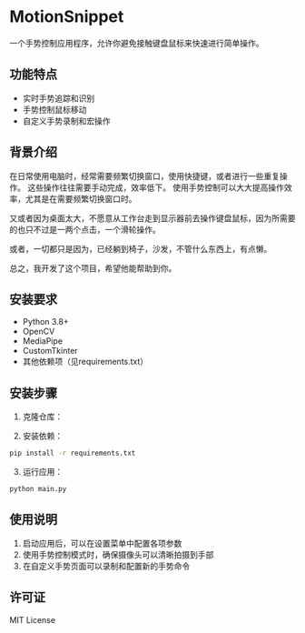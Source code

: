 # MotionSnippet

一个手势控制应用程序，允许你避免接触键盘鼠标来快速进行简单操作。

## 功能特点

- 实时手势追踪和识别
- 手势控制鼠标移动
- 自定义手势录制和宏操作

## 背景介绍

在日常使用电脑时，经常需要频繁切换窗口，使用快捷键，或者进行一些重复操作。
这些操作往往需要手动完成，效率低下。
使用手势控制可以大大提高操作效率，尤其是在需要频繁切换窗口时。

又或者因为桌面太大，不愿意从工作台走到显示器前去操作键盘鼠标，因为所需要的也只不过是一两个点击，一个滑轮操作。

或者，一切都只是因为，已经躺到椅子，沙发，不管什么东西上，有点懒。

总之，我开发了这个项目，希望他能帮助到你。

## 安装要求

- Python 3.8+
- OpenCV
- MediaPipe
- CustomTkinter
- 其他依赖项（见requirements.txt）

## 安装步骤

1. 克隆仓库：

2. 安装依赖：
```bash
pip install -r requirements.txt
```

3. 运行应用：
```bash
python main.py
```

## 使用说明

1. 启动应用后，可以在设置菜单中配置各项参数
2. 使用手势控制模式时，确保摄像头可以清晰拍摄到手部
3. 在自定义手势页面可以录制和配置新的手势命令

## 许可证

MIT License 
